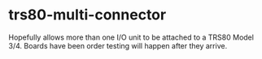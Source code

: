 # trs80-multi-connector

Hopefully allows more than one I/O unit to be attached to a TRS80 Model 3/4.
Boards have been order testing will happen after they arrive.
